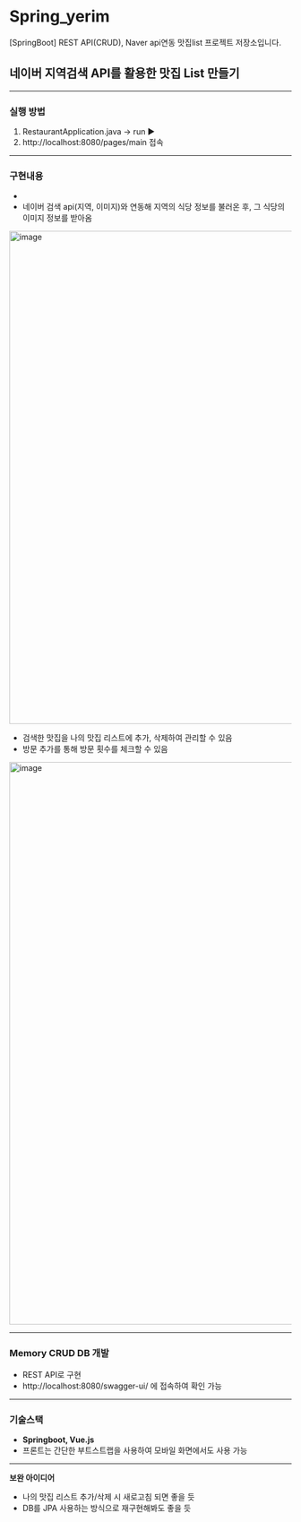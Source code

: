 # Spring_yerim
[SpringBoot] REST API(CRUD), Naver api연동 맛집list 프로젝트 저장소입니다.

## 네이버 지역검색 API를 활용한 맛집 List 만들기

---

### 실행 방법
1. RestaurantApplication.java -> run ▶️
2. http://localhost:8080/pages/main 접속

---

### 구현내용
- 
- 네이버 검색 api(지역, 이미지)와 연동해 지역의 식당 정보를 불러온 후, 그 식당의 이미지 정보를 받아옴
<img width="880" alt="image" src="https://user-images.githubusercontent.com/93559998/172011445-14cc65a3-b331-47c5-9a9b-428c36d3133b.png">

- 검색한 맛집을 나의 맛집 리스트에 추가, 삭제하여 관리할 수 있음
- 방문 추가를 통해 방문 횟수를 체크할 수 있음
<img width="1004" alt="image" src="https://user-images.githubusercontent.com/93559998/172011164-b8bc8413-8d38-4402-8bc0-43394dfd8907.png">

---

### Memory CRUD DB 개발
- REST API로 구현
- http://localhost:8080/swagger-ui/ 에 접속하여 확인 가능

---

### 기술스택
- **Springboot, Vue.js**
- 프론트는 간단한 부트스트랩을 사용하여 모바일 화면에서도 사용 가능

---

**보완 아이디어**
- 나의 맛집 리스트 추가/삭제 시 새로고침 되면 좋을 듯
- DB를 JPA 사용하는 방식으로 재구현해봐도 좋을 듯
